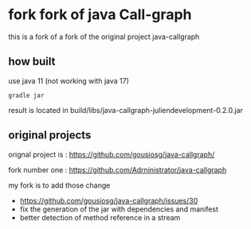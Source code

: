 # fork  fork of java Call-graph 

this is a fork of a fork of the original project java-callgraph

## how built 

use java 11 (not working with java 17)

``` shell
gradle jar 
```

result is located in build/libs/java-callgraph-juliendevelopment-0.2.0.jar

## original projects

orignal project is : https://github.com/gousiosg/java-callgraph/

fork number one : https://github.com/Adrninistrator/java-callgraph

my fork is to add those change 

* https://github.com/gousiosg/java-callgraph/issues/30
* fix the generation of the jar with dependencies and manifest
* better detection of method reference in a stream 